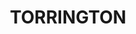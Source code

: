 ---
lastmod: '2025-04-06T06:05:20+00:00'
latitude: -29.36625
layout: suburb
longitude: 151.814675
postcode: '2371'
state: NSW
title: TORRINGTON
url: /nsw/torrington/
---